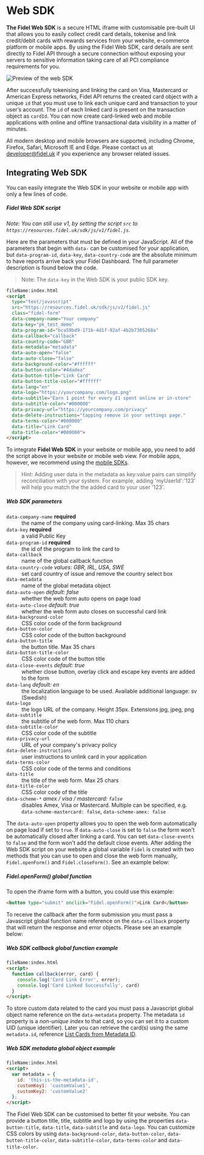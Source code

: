 # Web SDK

**The Fidel Web SDK** is a secure HTML iframe with customisable pre-built UI that allows you to easily collect credit card details, tokenise and link credit/debit cards with rewards services from your website, e-commerce platform or mobile apps. By using the Fidel Web SDK, card details are sent directly to Fidel API through a secure connection without exposing your servers to sensitive information taking care of all PCI compliance requirements for you.

<img
  src="https://docs.fidel.uk/assets/images/sdk_web.png"
  srcset="https://docs.fidel.uk/assets/images/sdk_web.png, https://docs.fidel.uk/assets/images/sdk_web@2x.png 2x"
  alt="Preview of the web SDK"
/>

After successfully tokenising and linking the card on Visa, Mastercard or American Express networks, Fidel API returns the created card object with a unique `id` that you must use to link each unique card and transaction to your user’s account. The `id` of each linked card is present on the transaction object as `cardId`. You can now create card-linked web and mobile applications with online and offline transactional data visibility in a matter of minutes.

All modern desktop and mobile browsers are supported, including Chrome, Firefox, Safari, Microsoft IE and Edge. Please contact us at [developer@fidel.uk](mailto:developer@fidel.uk) if you experience any browser related issues.

## Integrating Web SDK

You can easily integrate the Web SDK in your website or mobile app with only a few lines of code.

##### Fidel Web SDK script

*Note: You can still use v1, by setting the script `src` to `https://resources.fidel.uk/sdk/js/v1/fidel.js`.*

Here are the parameters that must be defined in your JavaScript. All of the parameters that begin with `data-` can be customised for your application, but `data-program-id`, `data-key`, `data-country-code` are the absolute minimum to have reports arrive back your Fidel Dashboard. The full parameter description is found below the code.  

>Note: The `data-key` in the Web SDK is your public SDK key.

```html
fileName:index.html
<script
  type="text/javascript"
  src="https://resources.fidel.uk/sdk/js/v2/fidel.js"
  class="fidel-form"
  data-company-name="Your company"
  data-key="pk_test_demo"
  data-program-id="bca59bd9-171b-4d1f-92af-4b2b7305268a"
  data-callback="callback"
  data-country-code="GBR"
  data-metadata="metadata"
  data-auto-open="false"
  data-auto-close="false"
  data-background-color="#ffffff"
  data-button-color="#4dadea"
  data-button-title="Link Card"
  data-button-title-color="#ffffff"
  data-lang="en"
  data-logo="https://yourcompany.com/logo.png"
  data-subtitle="Earn 1 point for every £1 spent online or in-store"
  data-subtitle-color="#000000"
  data-privacy-url="https://yourcompany.com/privacy"
  data-delete-instructions="tapping remove in your settings page."
  data-terms-color="#000000"
  data-title="Link Card"
  data-title-color="#000000">
</script>
```
To integrate **Fidel Web SDK** in your website or mobile app, you need to add the script above in your website or mobile web view. For mobile apps, however, we recommend using the [mobile SDKs](/mobile-sdk).

>Hint: Adding user data in the metadata as key:value pairs can simplify reconciliation with your system. For example, adding 'myUserId':'123' will help you match the the added card to your user '123'.

##### Web SDK parameters

<dl>
    <div>
        <dt>
            <span><code>data-company-name</code></span>
            <strong>required</strong>
        </dt>
        <dd>the name of the company using card-linking. Max 35 chars</dd>
    </div>
    <div>
        <dt>
            <span><code>data-key</code></span>
            <strong>required</strong>
        </dt>
        <dd>a valid Public Key</dd>
    </div>
    <div>
        <dt>
            <span><code>data-program-id</code></span>
            <strong>required</strong>
        </dt>
        <dd>the id of the program to link the card to</dd>
    </div>
    <div>
        <dt>
            <span><code>data-callback</code></span>
        </dt>
        <dd>name of the global callback function</dd>
    </div>
    <div>
        <dt>
            <span><code>data-country-code</code></span>
            <em>values: GBR, IRL, USA, SWE</em>
        </dt>
        <dd>set card country of issue and remove the country select box</dd>
    </div>
    <div>
        <dt>
            <span><code>data-metadata</code></span>
        </dt>
        <dd>name of the global metadata object</dd>
    </div>
    <div>
        <dt>
            <span><code>data-auto-open</code></span>
            <em>default: false</em>
        </dt>
        <dd>whether the web form auto opens on page load</dd>
    </div>
    <div>
        <dt>
            <span><code>data-auto-close</code></span>
            <em>default: true</em>
        </dt>
        <dd>whether the web form auto closes on successful card link</dd>
    </div>
    <div>
        <dt>
            <span><code>data-background-color</code></span>
        </dt>
        <dd>CSS color code of the form background</dd>
    </div>
    <div>
        <dt>
            <span><code>data-button-color</code></span>
        </dt>
        <dd>CSS color code of the button background</dd>
    </div>
    <div>
        <dt>
            <span><code>data-button-title</code></span>
        </dt>
        <dd>the button title. Max 35 chars</dd>
    </div>
    <div>
        <dt>
            <span><code>data-button-title-color</code></span>
        </dt>
        <dd>CSS color code of the button title</dd>
    </div>
    <div>
        <dt>
            <span><code>data-close-events</code></span>
            <em>default: true</em>
        </dt>
        <dd>whether close button, overlay click and escape key events are added to the form</dd>
    </div>
    <div>
        <dt>
            <span><code>data-lang</code></span>
            <em>default: en</em>
        </dt>
        <dd>the localization language to be used. Available additional language: sv (Swedish)</dd>
    </div>
    <div>
        <dt>
            <span><code>data-logo</code></span>
        </dt>
        <dd>the logo URL of the company. Height 35px. Extensions jpg, jpeg, png</dd>
    </div>
    <div>
        <dt>
            <span><code>data-subtitle</code></span>
        </dt>
        <dd>the subtitle of the web form. Max 110 chars</dd>
    </div>
    <div>
        <dt>
            <span><code>data-subtitle-color</code></span>
        </dt>
        <dd>CSS color code of the subtitle</dd>
    </div>
    <div>
        <dt>
            <span><code>data-privacy-url</code></span>
        </dt>
        <dd>URL of your company's privacy policy</dd>
    </div>
    <div>
        <dt>
            <span><code>data-delete-instructions</code></span>
        </dt>
        <dd>user instructions to unlink card in your application</dd>
    </div>
    <div>
        <dt>
            <span><code>data-terms-color</code></span>
        </dt>
        <dd>CSS color code of the terms and conditions</dd>
    </div>
    <div>
        <dt>
            <span><code>data-title</code></span>
        </dt>
        <dd>the title of the web form. Max 25 chars</dd>
    </div>
    <div>
        <dt>
            <span><code>data-title-color</code></span>
        </dt>
        <dd>CSS color code of the title</dd>
    </div>
    <div>
        <dt>
            <span><code>data-scheme-*</code></span>
            <em>amex / visa / mastercard: <code>false</code></em>
        </dt>
        <dd>disables Amex, Visa or Mastercard. Multiple can be specified, e.g. <code>data-scheme-mastercard: false</code>, <code>data-scheme-amex: false</code></dd>
    </div>
</dl>

The `data-auto-open` property allows you to open the web form automatically on page load if set to `true`. If `data-auto-close` is set to `false` the form won't be automatically closed after linking a card. You can set `data-close-events` to `false` and the form won't add the default close events. After adding the Web SDK script on your website a global variable `Fidel` is created with two methods that you can use to open and close the web form manually, `Fidel.openForm()` and `Fidel.closeForm()`. See an example below:

##### Fidel.openForm() global function
To open the iframe form with a button, you could use this example:

```html
<button type="submit" onclick="Fidel.openForm()">Link Card</button>
```

To receive the callback after the form submission you must pass a Javascript global function name reference on the `data-callback` property that will return the response and error objects. Please see an example below:

##### Web SDK callback global function example

```html
fileName:index.html
<script>
  function callback(error, card) {
    console.log('Card Link Error', error);
    console.log('Card Linked Successfully', card)
  }
</script>
```

To store custom data related to the card you must pass a Javascript global object name reference on the `data-metadata` property. The metadata `id` property is a *non-unique index* to that card, so you can set it to a custom UID (unique identifier). Later you can retrieve the card(s) using the same `metadata.id`, reference [List Cards from Metadata ID](https://reference.fidel.uk/v1/reference#list-cards-from-metadata-id).

##### Web SDK metadata global object example

```html
fileName:index.html
<script>
  var metadata = {
    id: 'this-is-the-metadata-id',
    customKey1: 'customValue1',
    customKey2: 'customValue2'
  };
</script>
```

The Fidel Web SDK can be customised to better fit your website. You can provide a button title, title, subtitle and logo by using the properties `data-button-title`, `data-title`, `data-subtitle` and `data-logo`. You can customize CSS colors by using `data-background-color`, `data-button-color`, `data-button-title-color`, `data-subtitle-color`, `data-terms-color` and `data-title-color`.
